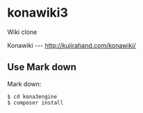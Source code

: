# konawiki3

Wiki clone

Konawiki --- http://kujirahand.com/konawiki/

## Use Mark down

Mark down:

```
$ cd kona3engine
$ composer install
```


